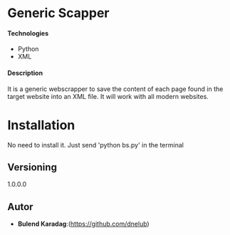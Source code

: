  # Generic Scapper

 #### Technologies
 * Python
 * XML

 #### Description
 It is a generic webscrapper to save the content of each page found in the target website into an XML file. It will work with all modern websites.

 # Installation

 No need to install it. Just send 'python bs.py' in the terminal


 ## Versioning

 1.0.0.0

 ## Autor

 * **Bulend Karadag**:(https://github.com/dnelub)


